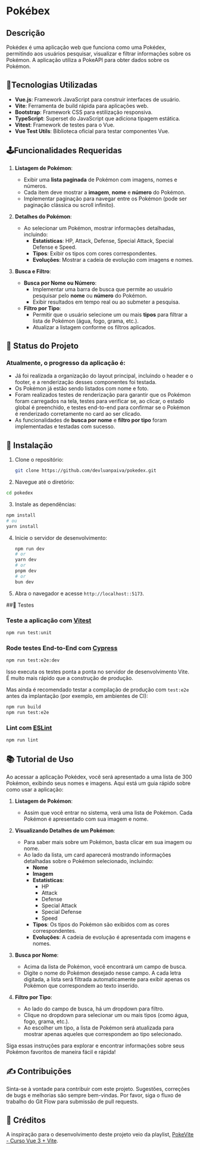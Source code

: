 # Pokébex

## Descrição

Pokédex é uma aplicação web que funciona como uma Pokédex, permitindo aos usuários pesquisar, visualizar e filtrar informações sobre os Pokémon. A aplicação utiliza a PokeAPI para obter dados sobre os Pokémon.

## 📌Tecnologias Utilizadas

- **Vue.js**: Framework JavaScript para construir interfaces de usuário.
- **Vite**: Ferramenta de build rápida para aplicações web.
- **Bootstrap**: Framework CSS para estilização responsiva.
- **TypeScript**: Superset do JavaScript que adiciona tipagem estática.
- **Vitest**: Framework de testes para o Vue.
- **Vue Test Utils**: Biblioteca oficial para testar componentes Vue.

## 🕹️Funcionalidades Requeridas

1. **Listagem de Pokémon**:

   - Exibir uma **lista paginada** de Pokémon com imagens, nomes e números.
   - Cada item deve mostrar a **imagem**, **nome** e **número** do Pokémon.
   - Implementar paginação para navegar entre os Pokémon (pode ser paginação clássica ou scroll infinito).

2. **Detalhes do Pokémon**:

   - Ao selecionar um Pokémon, mostrar informações detalhadas, incluindo:
     - **Estatísticas**: HP, Attack, Defense, Special Attack, Special Defense e Speed.
     - **Tipos**: Exibir os tipos com cores correspondentes.
     - **Evoluções**: Mostrar a cadeia de evolução com imagens e nomes.

3. **Busca e Filtro**:

   - **Busca por Nome ou Número**:
     - Implementar uma barra de busca que permite ao usuário pesquisar pelo **nome** ou **número** do Pokémon.
     - Exibir resultados em tempo real ou ao submeter a pesquisa.
   - **Filtro por Tipo**:
     - Permitir que o usuário selecione um ou mais **tipos** para filtrar a lista de Pokémon (água, fogo, grama, etc.).
     - Atualizar a listagem conforme os filtros aplicados.


## 🚧 Status do Projeto

### Atualmente, o progresso da aplicação é: 
- Já foi realizada a organização do layout principal, incluindo o header e o footer, e a renderização desses componentes foi testada. 
- Os Pokémon já estão sendo listados com nome e foto. 
- Foram realizados testes de renderização para garantir que os Pokémon foram carregados na tela, testes para verificar se, ao clicar, o estado global é preenchido, e testes end-to-end para confirmar se o Pokémon é renderizado corretamente no card ao ser clicado.
- As funcionalidades de **busca por nome** e **filtro por tipo** foram implementadas e testadas com sucesso.


## 🧩 Instalação

1. Clone o repositório:

   ```bash
   git clone https://github.com/devluanpaiva/pokedex.git

   ```

2. Navegue até o diretório:

```sh
cd pokedex

```

3. Instale as dependências:

```bash
npm install
# ou
yarn install
```

4. Inicie o servidor de desenvolvimento:
   ```bash
   npm run dev
   # or
   yarn dev
   # or
   pnpm dev
   # or
   bun dev
   ```
5. Abra o navegador e acesse `http://localhost::5173`.

##🔬 Testes

### Teste a aplicação com [Vitest](https://vitest.dev/)

```sh
npm run test:unit
```

### Rode testes End-to-End com [Cypress](https://www.cypress.io/)

```sh
npm run test:e2e:dev
```

Isso executa os testes ponta a ponta no servidor de desenvolvimento Vite.
É muito mais rápido que a construção de produção.

Mas ainda é recomendado testar a compilação de produção com `test:e2e` antes da implantação (por exemplo, em ambientes de CI):

```sh
npm run build
npm run test:e2e
```

### Lint com [ESLint](https://eslint.org/)

```sh
npm run lint
```

## 📚 Tutorial de Uso

Ao acessar a aplicação Pokédex, você será apresentado a uma lista de 300 Pokémon, exibindo seus nomes e imagens. Aqui está um guia rápido sobre como usar a aplicação:

1. **Listagem de Pokémon**:
   - Assim que você entrar no sistema, verá uma lista de Pokémon. Cada Pokémon é apresentado com sua imagem e nome.

2. **Visualizando Detalhes de um Pokémon**:
   - Para saber mais sobre um Pokémon, basta clicar em sua imagem ou nome.
   - Ao lado da lista, um card aparecerá mostrando informações detalhadas sobre o Pokémon selecionado, incluindo:
     - **Nome**
     - **Imagem**
     - **Estatísticas**:
       - HP
       - Attack
       - Defense
       - Special Attack
       - Special Defense
       - Speed
     - **Tipos**: Os tipos do Pokémon são exibidos com as cores correspondentes.
     - **Evoluções**: A cadeia de evolução é apresentada com imagens e nomes.

3. **Busca por Nome**:
   - Acima da lista de Pokémon, você encontrará um campo de busca.
   - Digite o nome do Pokémon desejado nesse campo. A cada letra digitada, a lista será filtrada automaticamente para exibir apenas os Pokémon que correspondem ao texto inserido.

4. **Filtro por Tipo**:
   - Ao lado do campo de busca, há um dropdown para filtro.
   - Clique no dropdown para selecionar um ou mais tipos (como água, fogo, grama, etc.).
   - Ao escolher um tipo, a lista de Pokémon será atualizada para mostrar apenas aqueles que correspondem ao tipo selecionado.

Siga essas instruções para explorar e encontrar informações sobre seus Pokémon favoritos de maneira fácil e rápida!


## ✍️ Contribuições
Sinta-se à vontade para contribuir com este projeto. Sugestões, correções de bugs e melhorias são sempre bem-vindas. Por favor, siga o fluxo de trabalho do Git Flow para submissão de pull requests.

## 🔗 Créditos

A inspiração para o desenvolvimento deste projeto veio da playlist, [PokeVite - Curso Vue 3 + Vite](https://www.youtube.com/playlist?list=PLygIEirBzJi64nSpsN1S6varBLU0HckAF).


